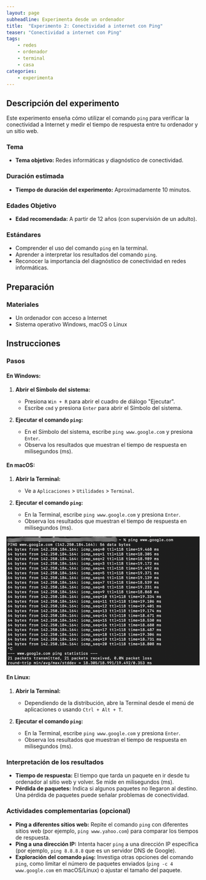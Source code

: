 ```yaml
---
layout: page
subheadline: Experimenta desde un ordenador
title:  "Experimento 2: Conectividad a internet con Ping"
teaser: "Conectividad a internet con Ping"
tags:
    - redes
    - ordenador
    - terminal
    - casa
categories:
    - experimenta
---
```



## Descripción del experimento

Este experimento enseña cómo utilizar el comando `ping` para verificar la conectividad a Internet y medir el tiempo de respuesta entre tu ordenador y un sitio web.

### Tema

- **Tema objetivo:** Redes informáticas y diagnóstico de conectividad.

### Duración estimada

- **Tiempo de duración del experimento:** Aproximadamente 10 minutos.

### Edades Objetivo

- **Edad recomendada:** A partir de 12 años (con supervisión de un adulto).

### Estándares

- Comprender el uso del comando `ping` en la terminal.
- Aprender a interpretar los resultados del comando `ping`.
- Reconocer la importancia del diagnóstico de conectividad en redes informáticas.

## Preparación

### Materiales

- Un ordenador con acceso a Internet
- Sistema operativo Windows, macOS o Linux


## Instrucciones

### Pasos

#### En Windows:

1. **Abrir el Símbolo del sistema:**
   - Presiona `Win + R` para abrir el cuadro de diálogo "Ejecutar".
   - Escribe `cmd` y presiona `Enter` para abrir el Símbolo del sistema.

2. **Ejecutar el comando `ping`:**
   - En el Símbolo del sistema, escribe `ping www.google.com` y presiona `Enter`.
   - Observa los resultados que muestran el tiempo de respuesta en milisegundos (ms).

#### En macOS:

1. **Abrir la Terminal:**
   - Ve a `Aplicaciones` > `Utilidades` > `Terminal`.

2. **Ejecutar el comando `ping`:**
   - En la Terminal, escribe `ping www.google.com` y presiona `Enter`.
   - Observa los resultados que muestran el tiempo de respuesta en milisegundos (ms).

 ![PING MAC](/images/experimenta/ordenador/terminal/ping_MACOS.png "PING MAC")
#### En Linux:

1. **Abrir la Terminal:**
   - Dependiendo de la distribución, abre la Terminal desde el menú de aplicaciones o usando `Ctrl + Alt + T`.

2. **Ejecutar el comando `ping`:**
   - En la Terminal, escribe `ping www.google.com` y presiona `Enter`.
   - Observa los resultados que muestran el tiempo de respuesta en milisegundos (ms).

### Interpretación de los resultados

- **Tiempo de respuesta:** El tiempo que tarda un paquete en ir desde tu ordenador al sitio web y volver. Se mide en milisegundos (ms).
- **Pérdida de paquetes:** Indica si algunos paquetes no llegaron al destino. Una pérdida de paquetes puede señalar problemas de conectividad.

### Actividades complementarias (opcional)

- **Ping a diferentes sitios web:** Repite el comando `ping` con diferentes sitios web (por ejemplo, `ping www.yahoo.com`) para comparar los tiempos de respuesta.
- **Ping a una dirección IP:** Intenta hacer `ping` a una dirección IP específica (por ejemplo, `ping 8.8.8.8` que es un servidor DNS de Google).
- **Exploración del comando `ping`:** Investiga otras opciones del comando `ping`, como limitar el número de paquetes enviados (`ping -c 4 www.google.com` en macOS/Linux) o ajustar el tamaño del paquete.